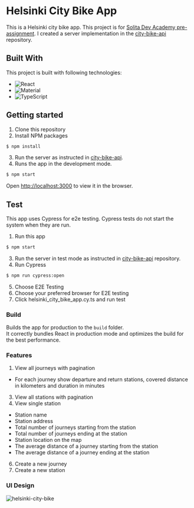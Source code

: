 # Helsinki City Bike App

This is a Helsinki city bike app. This project is for [Solita Dev Academy pre-assignment](https://github.com/solita/dev-academy-2023-exercise).
I created a server implementation in the [city-bike-api](https://github.com/sisufuyu/city-bike-api) repository.

## Built With

This project is built with following technologies:
* ![React](https://img.shields.io/badge/React-20232a.svg?logo=react&logoColor=61DAFB)
* ![Material](https://img.shields.io/badge/Material-ui-0081CB.svg?logo=material-ui&logoColor=white)
* ![TypeScript](https://img.shields.io/badge/TypeScript-007ACC.svg?logo=typescript&logoColor=white)

## Getting started
1. Clone this repository
2. Install NPM packages
```bash
$ npm install
```
3. Run the server as instructed in [city-bike-api](https://github.com/sisufuyu/city-bike-api).
4. Runs the app in the development mode.
```bash
$ npm start
```
Open [http://localhost:3000](http://localhost:3000) to view it in the browser.

## Test

This app uses Cypress for e2e testing. Cypress tests do not start the system when they are run. 
1. Run this app
```bash
$ npm start
```
3. Run the server in test mode as instructed in [city-bike-api](https://github.com/sisufuyu/city-bike-api) repository.
4. Run Cypress
```bash
$ npm run cypress:open
```
5. Choose E2E Testing
6. Choose your preferred browser for E2E testing
7. Click helsinki_city_bike_app.cy.ts and run test

### Build

Builds the app for production to the `build` folder.\
It correctly bundles React in production mode and optimizes the build for the best performance.

### Features
1. View all journeys with pagination
  * For each journey show departure and return stations, covered distance in kilometers and duration in minutes
3. View all stations with pagination
5. View single station
  * Station name
  * Station address
  * Total number of journeys starting from the station
  * Total number of journeys ending at the station
  * Station location on the map
  * The average distance of a journey starting from the station
  * The average distance of a journey ending at the station
6. Create a new journey
7. Create a new station

### UI Design
![helsinki-city-bike](https://github.com/sisufuyu/city-bike-app/assets/20355911/4089c719-5898-498d-879d-a3df45eb5c97)


